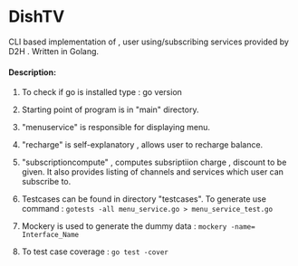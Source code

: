# DishTV
CLI based implementation of , user using/subscribing services provided by D2H . Written in Golang. 

 #### Description:
 
 1. To check if go is installed type : go version
 
 2. Starting point of program is in "main" directory.
 
 3. "menuservice" is responsible for displaying menu.
 
 4. "recharge" is self-explanatory , allows user to recharge balance.
 
 5. "subscriptioncompute" , computes subsriptiion charge , discount to be given. It also provides       listing of channels and services which user can subscribe to.
 
 6. Testcases can be found in directory "testcases". To generate use command : ``` gotests -all menu_service.go > menu_service_test.go ```
 
 7. Mockery is used to generate the dummy data : ``` mockery -name= Interface_Name ```
 
 8. To test case coverage : ```go test -cover ```
 
 
